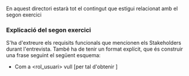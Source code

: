 En aquest directori estarà tot el contingut que estigui relacionat amb el segon exercici

### Explicació del segon exercici
S'ha d'extreure els requisits funcionals que mencionen els Stakeholders durant l'entrevista.
També ha de tenir un format explícit, que és construir una frase seguint el següent esquema:
- Com a <rol_usuari> vull <objectiu> [per tal d'obtenir <benefici>]


